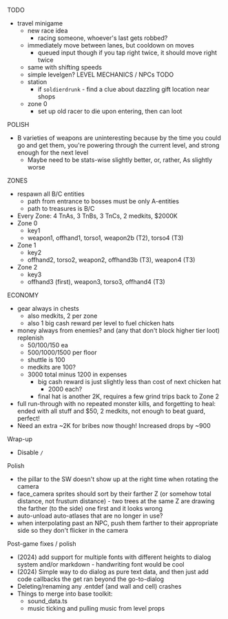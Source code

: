 TODO
* travel minigame
  * new race idea
    * racing someone, whoever's last gets robbed?
  * immediately move between lanes, but cooldown on moves
    * queued input though if you tap right twice, it should move right twice
  * same with shifting speeds
  * simple levelgen?
LEVEL MECHANICS / NPCs TODO
  * station
    * if `soldierdrunk` - find a clue about dazzling gift location near shops
  * zone 0
    * set up old racer to die upon entering, then can loot

POLISH
* B varieties of weapons are uninteresting because by the time you could go and get them, you're powering through the current level, and strong enough for the next level
  * Maybe need to be stats-wise slightly better, or, rather, As slightly worse

ZONES
* respawn all B/C entities
  * path from entrance to bosses must be only A-entities
  * path to treasures is B/C
* Every Zone: 4 TnAs, 3 TnBs, 3 TnCs, 2 medkits, $2000K
* Zone 0
  * key1
  * weapon1, offhand1, torso1, weapon2b (T2), torso4 (T3)
* Zone 1
  * key2
  * offhand2, torso2, weapon2, offhand3b (T3), weapon4 (T3)
* Zone 2
  * key3
  * offhand3 (first), weapon3, torso3, offhand4 (T3)

ECONOMY
* gear always in chests
  * also medkits, 2 per zone
  * also 1 big cash reward per level to fuel chicken hats
* money always from enemies? and (any that don't block higher tier loot) replenish
  * 50/100/150 ea
  * 500/1000/1500 per floor
  * shuttle is 100
  * medkits are 100?
  * 3000 total minus 1200 in expenses
    * big cash reward is just slightly less than cost of next chicken hat
      * 2000 each?
    * final hat is another 2K, requires a few grind trips back to Zone 2
* full run-through with no repeated monster kills, and forgetting to heal: ended with all stuff and $50, 2 medkits, not enough to beat guard, perfect!
* Need an extra ~2K for bribes now though! Increased drops by ~900

Wrap-up
* Disable `/`

Polish
* the pillar to the SW doesn't show up at the right time when rotating the camera
* face_camera sprites should sort by their farther Z (or somehow total distance, not frustum distance) - two trees at the same Z are drawing the farther (to the side) one first and it looks wrong
* auto-unload auto-atlases that are no longer in use?
* when interpolating past an NPC, push them farther to their appropriate side so they don't flicker in the camera

Post-game fixes / polish
* (2024) add support for multiple fonts with different heights to dialog system and/or markdown - handwriting font would be cool
* (2024) Simple way to do dialog as pure text data, and then just add code callbacks the get ran beyond the go-to-dialog
* Deleting/renaming any .entdef (and wall and cell) crashes
* Things to merge into base toolkit:
  * sound_data.ts
  * music ticking and pulling music from level props
